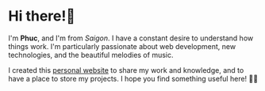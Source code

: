 # Hi there!👋

I'm **Phuc**, and I'm from _Saigon_. I have a constant desire to understand how things work. I'm particularly passionate about web development, new technologies, and the beautiful melodies of music.

I created this [personal website](https://phucnht.com/) to share my work and knowledge, and to have a place to store my projects. I hope you find something useful here! 🚀🎶
